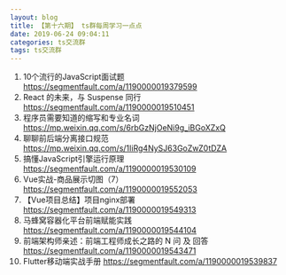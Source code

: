 ```yaml
---
layout: blog
title: 【第十六期】 ts群每周学习一点点
date: 2019-06-24 09:04:11
categories: ts交流群
tags: ts交流群
---
```


1. 10个流行的JavaScript面试题 https://segmentfault.com/a/1190000019379599
2. React 的未来，与 Suspense 同行 https://segmentfault.com/a/1190000019510451
3. 程序员需要知道的缩写和专业名词 https://mp.weixin.qq.com/s/6rbGzNjOeNi9g_iBGoXZxQ
4. 聊聊前后端分离接口规范 https://mp.weixin.qq.com/s/1IiRg4NySJ63GoZwZ0tDZA
5. 搞懂JavaScript引擎运行原理 https://segmentfault.com/a/1190000019530109
6. Vue实战-商品展示切图（7） https://segmentfault.com/a/1190000019552053
7. 【Vue项目总结】项目nginx部署 https://segmentfault.com/a/1190000019549313
8. 马蜂窝容器化平台前端赋能实践 https://segmentfault.com/a/1190000019544104
9. 前端架构师亲述：前端工程师成长之路的 N 问 及 回答 https://segmentfault.com/a/1190000019543471
10. Flutter移动端实战手册 https://segmentfault.com/a/1190000019539837
